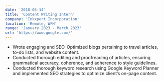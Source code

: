 ```yaml
---
date: '2018-05-14'
title: 'Content Writing Intern'
company: 'Inkxpert Incorporation'
location: 'Remote, WFH'
range: 'January 2023 - March 2023'
url: 'https://www.google.com/'
---
```


- Wrote engaging and SEO-Optimized blogs pertaining to travel articles, to-do lists, and website content.
- Conducted thorough editing and proofreading of articles, ensuring grammatical accuracy, coherence, and adherence to style guidelines.
- Conducted thorough keyword research using Google Keyword Planner and implemented SEO strategies to optimize client’s on-page content.